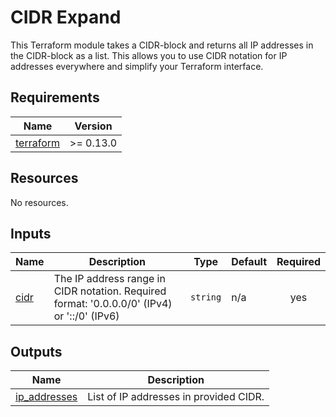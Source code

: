 # CIDR Expand

This Terraform module takes a CIDR-block and returns all IP addresses in the CIDR-block as a list. This allows you to use CIDR notation for IP addresses everywhere and simplify your Terraform interface.

<!-- BEGIN_TF_DOCS -->
## Requirements

| Name | Version |
|------|---------|
| <a name="requirement_terraform"></a> [terraform](#requirement\_terraform) | >= 0.13.0 |

## Resources

No resources.

## Inputs

| Name | Description | Type | Default | Required |
|------|-------------|------|---------|:--------:|
| <a name="input_cidr"></a> [cidr](#input\_cidr) | The IP address range in CIDR notation. Required format: '0.0.0.0/0' (IPv4) or '::/0' (IPv6) | `string` | n/a | yes |

## Outputs

| Name | Description |
|------|-------------|
| <a name="output_ip_addresses"></a> [ip\_addresses](#output\_ip\_addresses) | List of IP addresses in provided CIDR. |
<!-- END_TF_DOCS -->
